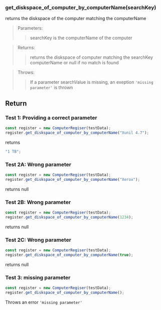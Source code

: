 ### **get_diskspace_of_computer_by_computerName(searchKey)**

returns the diskspace of the computer matching the computerName

> Parameters:
>
> > searchKey is the computerName of the computer

> Returns:
>
> > returns the diskspace of computer matching the searchKey computerName or null if no match is found

> Throws:
>
> > If a parameter searchValue is missing, an exeption `'missing parameter'` is thrown

## Return

### Test 1: **Providing a correct parameter**

```js
const register = new ComputerRegiser(testData);
register.get_diskspace_of_computer_by_computerName("Xunil 4.7");
```

returns

```js
"1 TB";
```

### Test 2A: **Wrong parameter**

```js
const register = new ComputerRegiser(testData);
register.get_diskspace_of_computer_by_computerName("Xerox");
```

returns null

### Test 2B: **Wrong parameter**

```js
const register = new ComputerRegiser(testData);
register.get_diskspace_of_computer_by_computerName(1234);
```

returns null

### Test 2C: **Wrong parameter**

```js
const register = new ComputerRegiser(testData);
register.get_diskspace_of_computer_by_computerName(true);
```

returns null

### Test 3: **missing parameter**

```js
const register = new ComputerRegiser(testData);
register.get_diskspace_of_computer_by_computerName();
```

Throws an error `'missing parameter'`
